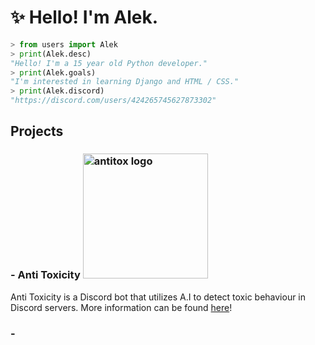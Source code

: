 # ✨ Hello! I'm Alek.

```py
> from users import Alek
> print(Alek.desc)
"Hello! I'm a 15 year old Python developer."
> print(Alek.goals)
"I'm interested in learning Django and HTML / CSS."
> print(Alek.discord)
"https://discord.com/users/424265745627873302"
```

## Projects
### - Anti Toxicity <img src="https://antitoxicity.cloud/static/assets/new_logo.png" alt="antitox logo" width="200"/>
Anti Toxicity is a Discord bot that utilizes A.I to detect toxic behaviour in Discord servers.
More information can be found [here](https://antitoxicity.cloud/)!

### - 
